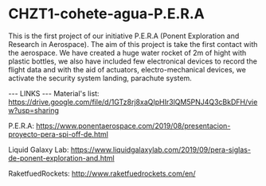 # CHZT1-cohete-agua-P.E.R.A
This is the first project of our initiative P.E.R.A (Ponent Exploration and Research in Aerospace).
The aim of this project is take the first contact with the aerospace. We have created a huge water rocket of 2m of hight
with plastic bottles, we also have included few electronical devices to record the flight data and with the aid of actuators,
electro-mechanical devices, we activate the security system landing, parachute  system.

--- LINKS ---
Material's list: https://drive.google.com/file/d/1GTz8rj8xaQIpHIr3lQM5PNJ4Q3cBkDFH/view?usp=sharing

P.E.R.A: https://www.ponentaerospace.com/2019/08/presentacion-proyecto-pera-spi-off-de.html

Liquid Galaxy Lab: https://www.liquidgalaxylab.com/2019/09/pera-siglas-de-ponent-exploration-and.html

RaketfuedRockets: http://www.raketfuedrockets.com/en/
